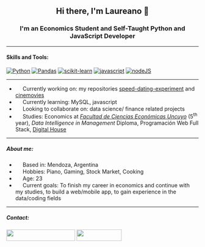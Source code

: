 <div align="center">
  <h2>Hi there, I'm Laureano 👋</h2>

### I'm an Economics Student and Self-Taught Python and JavaScript Developer 
</div>

--------------------------------------------------------------------------------------------------------------------------------
#### Skills and Tools:

[![Python](https://github.com/laureanolorenzo/laureanolorenzo/assets/96154322/3cccc68f-b59a-493c-882b-3e3ca610e305)](https://www.python.org/)
[![Pandas](https://github.com/laureanolorenzo/laureanolorenzo/assets/96154322/8c711755-1085-4252-97e5-2049fc703903)](https://pandas.pydata.org/)
[![scikit-learn](https://github.com/laureanolorenzo/laureanolorenzo/assets/96154322/55a74937-631a-46ff-bb3e-836744bc16bb)](https://scikit-learn.org/stable/)
[![javascript](https://github.com/laureanolorenzo/laureanolorenzo/assets/96154322/afefe70c-e6b2-4d76-b598-c9c4c3003be6)](https://developer.mozilla.org/en-US/docs/Web/JavaScript) 
[![nodeJS](https://github.com/laureanolorenzo/laureanolorenzo/assets/96154322/355828b7-c60c-417b-a8b5-1afd36edd12e)](https://nodejs.org/)

--------------------------------------------------------------------------------------------------------------------------------
- <img src= "https://cdn-icons-png.flaticon.com/512/1162/1162914.png" width = 15 height = 15> Currently working on: my repositories [speed-dating-experiment](https://github.com/laureanolorenzo/speed-dating-experiment) and [cinemovies](https://github.com/laureanolorenzo/grupo_13_cinemovies) 
- <img src= "https://cdn-icons-png.flaticon.com/512/892/892926.png" width = 15 height = 15> Currently learning: MySQL, javascript
- <img src= "https://cdn-icons-png.flaticon.com/512/5371/5371017.png" width = 15 height = 15> Looking to collaborate on: data science/ finance related projects
- <img src= "https://cdn-icons-png.flaticon.com/512/2232/2232688.png" width = 15 height = 15>  Studies: Economics at [*Facultad de Ciencias Económicas Uncuyo*](https://fce.uncuyo.edu.ar/) (5<sup>th</sup> year), *Data Intelligence in Management* Diploma, Programación Web Full Stack, [Digital House](https://www.digitalhouse.com/ar/productos/programacion/programacion-web-full-stack)
--------------------------------------------------------------------------------------------------------------------------------
##### About me:
- <img src = "https://cdn-icons-png.flaticon.com/512/4830/4830735.png" height = 15 width = 15> Based in: Mendoza, Argentina
- <img src= "https://cdn-icons-png.flaticon.com/512/528/528111.png" width = 15 height = 15> Hobbies: Piano, Gaming, Stock Market, Cooking
- <img src = "https://cdn-icons-png.flaticon.com/512/4440/4440953.png" width = 15 height = 15> Age: 23
- <img src = "https://cdn-icons-png.flaticon.com/512/3214/3214721.png" width = 15 height = 15> Current goals: To finish my career in economics and continue with my studies, to build a web/mobile app, to gain experience in the data/coding fields
--------------------------------------------------------------------------------------------------------------------------------
##### Contact:
<a href="mailto:laureanolorenzo@gmail.com" style="display: inline" clear = "none"><img src= 
  "https://img.shields.io/badge/-laureanolorenzo@gmail.com-red?logo=gmail&logoColor=white&size&style=flat-square" 
  height = 30
  width = 180 /></a>
<a href="https://www.linkedin.com/in/laureano-lorenzo/" style="display: inline" clear = "none" target = "_blank"><img src= 
  "https://img.shields.io/badge/LinkedIn-0077B5?style=for-the-badge&logo=linkedin&logoColor=white" 
  height = 30
  width = 118 /></a><a style="display: inline" clear = "none" href="https://api.whatsapp.com/send?phone=542612122772"> 
